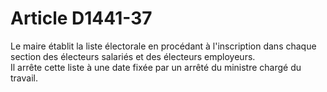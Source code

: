 # Article D1441-37

  
Le maire établit la liste électorale en procédant à l'inscription dans chaque section des électeurs salariés et des électeurs employeurs.   
Il arrête cette liste à une date fixée par un arrêté du ministre chargé du travail.